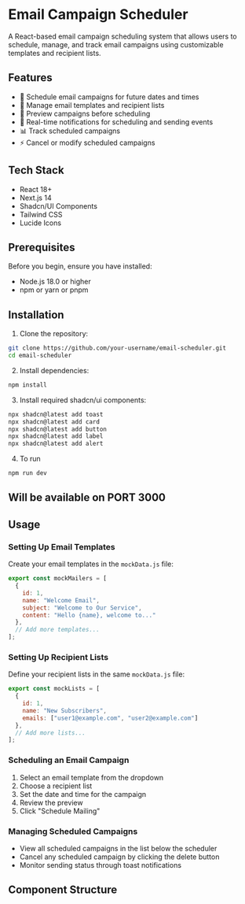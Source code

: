 # Email Campaign Scheduler

A React-based email campaign scheduling system that allows users to schedule, manage, and track email campaigns using customizable templates and recipient lists.

## Features

- 📅 Schedule email campaigns for future dates and times
- 📧 Manage email templates and recipient lists
- 👥 Preview campaigns before scheduling
- 🔔 Real-time notifications for scheduling and sending events
- 📊 Track scheduled campaigns
- ⚡ Cancel or modify scheduled campaigns

## Tech Stack

- React 18+
- Next.js 14
- Shadcn/UI Components
- Tailwind CSS
- Lucide Icons

## Prerequisites

Before you begin, ensure you have installed:
- Node.js 18.0 or higher
- npm or yarn or pnpm

## Installation

1. Clone the repository:
```bash
git clone https://github.com/your-username/email-scheduler.git
cd email-scheduler
```

2. Install dependencies:
```bash
npm install

```

3. Install required shadcn/ui components:
```bash
npx shadcn@latest add toast
npx shadcn@latest add card
npx shadcn@latest add button
npx shadcn@latest add label
npx shadcn@latest add alert
```

4. To run

```bash
npm run dev

```
## Will be available on PORT 3000

## Usage

### Setting Up Email Templates

Create your email templates in the `mockData.js` file:

```javascript
export const mockMailers = [
  {
    id: 1,
    name: "Welcome Email",
    subject: "Welcome to Our Service",
    content: "Hello {name}, welcome to..."
  },
  // Add more templates...
];
```

### Setting Up Recipient Lists

Define your recipient lists in the same `mockData.js` file:

```javascript
export const mockLists = [
  {
    id: 1,
    name: "New Subscribers",
    emails: ["user1@example.com", "user2@example.com"]
  },
  // Add more lists...
];
```

### Scheduling an Email Campaign

1. Select an email template from the dropdown
2. Choose a recipient list
3. Set the date and time for the campaign
4. Review the preview
5. Click "Schedule Mailing"

### Managing Scheduled Campaigns

- View all scheduled campaigns in the list below the scheduler
- Cancel any scheduled campaign by clicking the delete button
- Monitor sending status through toast notifications

## Component Structure

